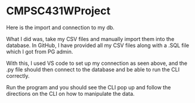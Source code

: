 # CMPSC431WProject

Here is the import and connection to my db.  

What I did was, take my CSV files and manually import them into the database. In GitHub, I have provided all my CSV files along with a .SQL file which I got from PG admin.  

With this, I used VS code to set up my connection as seen above, and the .py file should then connect to the database and be able to run the CLI correctly.  

Run the program and you should see the CLI pop up and follow the directions on the CLI on how to manipulate the data.  
